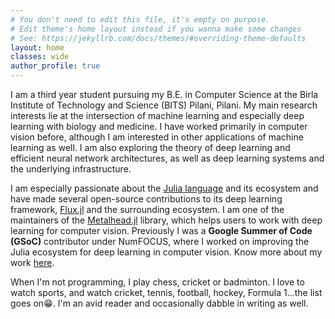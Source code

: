 ```yaml
---
# You don't need to edit this file, it's empty on purpose.
# Edit theme's home layout instead if you wanna make some changes
# See: https://jekyllrb.com/docs/themes/#overriding-theme-defaults
layout: home
classes: wide
author_profile: true
---
```


I am a third year student pursuing my B.E. in Computer Science at the Birla Institute of Technology and Science (BITS) Pilani, Pilani. My main research interests lie at the intersection of machine learning and especially deep learning with biology and medicine. I have worked primarily in computer vision before, although I am interested in other applications of machine learning as well. I am also exploring the theory of deep learning and efficient neural network architectures, as well as deep learning systems and the underlying infrastructure.

I am especially passionate about the [Julia language](https://julialang.org/) and its ecosystem and have made several open-source contributions to its deep learning framework, [Flux.jl](https://github.com/FluxML/Flux.jl) and the surrounding ecosystem. I am one of the maintainers of the [Metalhead.jl](https://github.com/FluxML/Metalhead.jl) library, which helps users to work with deep learning for computer vision. Previously I was a **Google Summer of Code (GSoC)** contributor under NumFOCUS, where I worked on improving the Julia ecosystem for deep learning in computer vision. Know more about my work [here](https://drive.google.com/file/d/1igo5LbqWqdUFNKUrK9VngLQSbLYz9jTl/view?usp=sharing).

When I'm not programming, I play chess, cricket or badminton. I love to watch sports, and watch cricket, tennis, football, hockey, Formula 1...the list goes on😁. I'm an avid reader and occasionally dabble in writing as well.
